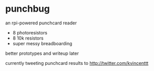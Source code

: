 # punchbug
an rpi-powered punchcard reader

* 8 photoresistors
* 8 10k resistors
* super messy breadboarding

better prototypes and writeup later

currently tweeting punchcard results to http://twitter.com/kvincenttt
